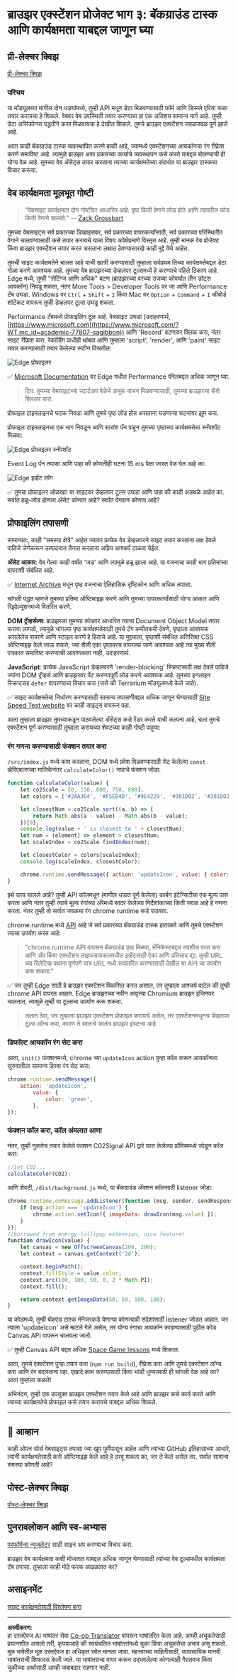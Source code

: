 <!--
CO_OP_TRANSLATOR_METADATA:
{
  "original_hash": "b91cbf14240ee59411b96448b994ace1",
  "translation_date": "2025-10-03T12:19:35+00:00",
  "source_file": "5-browser-extension/3-background-tasks-and-performance/README.md",
  "language_code": "mr"
}
-->
# ब्राउझर एक्स्टेंशन प्रोजेक्ट भाग ३: बॅकग्राउंड टास्क आणि कार्यक्षमता याबद्दल जाणून घ्या

## प्री-लेक्चर क्विझ

[प्री-लेक्चर क्विझ](https://ff-quizzes.netlify.app/web/quiz/27)

### परिचय

या मॉड्यूलच्या मागील दोन धड्यांमध्ये, तुम्ही API मधून डेटा मिळवण्यासाठी फॉर्म आणि डिस्प्ले एरिया कसा तयार करायचा हे शिकले. वेबवर वेब उपस्थिती तयार करण्याचा हा एक अतिशय सामान्य मार्ग आहे. तुम्ही डेटा असिंक्रोनस पद्धतीने कसा मिळवायचा हे देखील शिकले. तुमचे ब्राउझर एक्स्टेंशन जवळजवळ पूर्ण झाले आहे.

आता काही बॅकग्राउंड टास्क व्यवस्थापित करणे बाकी आहे, ज्यामध्ये एक्स्टेंशनच्या आयकॉनचा रंग रीफ्रेश करणे समाविष्ट आहे. त्यामुळे ब्राउझर अशा प्रकारच्या कार्याचे व्यवस्थापन कसे करते याबद्दल बोलण्याची ही योग्य वेळ आहे. तुमच्या वेब अ‍ॅसेट्स तयार करताना त्याच्या कार्यक्षमतेच्या संदर्भात या ब्राउझर टास्कचा विचार करूया.

## वेब कार्यक्षमता मूलभूत गोष्टी

> "वेबसाइट कार्यक्षमता दोन गोष्टींवर आधारित आहे: पृष्ठ किती वेगाने लोड होते आणि त्यावरील कोड किती वेगाने चालतो." -- [Zack Grossbart](https://www.smashingmagazine.com/2012/06/javascript-profiling-chrome-developer-tools/)

तुमच्या वेबसाइट्स सर्व प्रकारच्या डिव्हाइसवर, सर्व प्रकारच्या वापरकर्त्यांसाठी, सर्व प्रकारच्या परिस्थितीत वेगाने चालवण्यासाठी कसे तयार करायचे याचा विषय अपेक्षेप्रमाणे विस्तृत आहे. तुम्ही मानक वेब प्रोजेक्ट किंवा ब्राउझर एक्स्टेंशन तयार करत असताना लक्षात ठेवण्यासारखे काही मुद्दे येथे आहेत.

तुमची साइट कार्यक्षमतेने चालत आहे याची खात्री करण्यासाठी तुम्हाला सर्वप्रथम तिच्या कार्यक्षमतेबद्दल डेटा गोळा करणे आवश्यक आहे. तुमच्या वेब ब्राउझरच्या डेव्हलपर टूल्समध्ये हे करण्याचे पहिले ठिकाण आहे. Edge मध्ये, तुम्ही "सेटिंग्ज आणि अधिक" बटण (ब्राउझरच्या वरच्या उजव्या कोपर्यात तीन डॉट्स आयकॉन) निवडू शकता, नंतर More Tools > Developer Tools वर जा आणि Performance टॅब उघडा. Windows वर `Ctrl` + `Shift` + `I` किंवा Mac वर `Option` + `Command` + `I` कीबोर्ड शॉर्टकट वापरून तुम्ही डेव्हलपर टूल्स उघडू शकता.

Performance टॅबमध्ये प्रोफाइलिंग टूल आहे. वेबसाइट उघडा (उदाहरणार्थ, [https://www.microsoft.com](https://www.microsoft.com/?WT.mc_id=academic-77807-sagibbon)) आणि 'Record' बटणावर क्लिक करा, नंतर साइट रीफ्रेश करा. रेकॉर्डिंग कधीही थांबवा आणि तुम्हाला 'script', 'render', आणि 'paint' साइट तयार करण्यासाठी तयार केलेल्या रूटीन दिसतील:

![Edge प्रोफाइलर](../../../../translated_images/profiler.5a4a62479c5df01cfec9aab74173dba13f91d2c968e1a1ae434c26165792df15.mr.png)

✅ [Microsoft Documentation](https://docs.microsoft.com/microsoft-edge/devtools-guide/performance/?WT.mc_id=academic-77807-sagibbon) वर Edge मधील Performance पॅनेलबद्दल अधिक जाणून घ्या.

> टिप: तुमच्या वेबसाइटच्या स्टार्टअप वेळेचे अचूक वाचन मिळवण्यासाठी, तुमच्या ब्राउझरचा कॅशे क्लिअर करा.

प्रोफाइल टाइमलाइनचे घटक निवडा आणि तुमचे पृष्ठ लोड होत असताना घडणाऱ्या घटनांवर झूम करा.

प्रोफाइल टाइमलाइनचा एक भाग निवडून आणि सारांश पॅन पाहून तुमच्या पृष्ठाच्या कार्यक्षमतेचा स्नॅपशॉट मिळवा:

![Edge प्रोफाइलर स्नॅपशॉट](../../../../translated_images/snapshot.97750180ebcad73794a3594b36925eb5c8dbaac9e03fec7f9b974188c9ac63c7.mr.png)

Event Log पॅन तपासा आणि पाहा की कोणतीही घटना 15 ms पेक्षा जास्त वेळ घेत आहे का:

![Edge इव्हेंट लॉग](../../../../translated_images/log.804026979f3707e00eebcfa028b2b5a88cec6292f858767bb6703afba65a7d9c.mr.png)

✅ तुमचा प्रोफाइलर ओळखा! या साइटवर डेव्हलपर टूल्स उघडा आणि पाहा की काही अडथळे आहेत का. सर्वात हळू-लोड होणारा अ‍ॅसेट कोणता आहे? सर्वात वेगवान कोणता आहे?

## प्रोफाइलिंग तपासणी

सामान्यतः, काही "समस्या क्षेत्रे" आहेत ज्यावर प्रत्येक वेब डेव्हलपरने साइट तयार करताना लक्ष ठेवले पाहिजे जेणेकरून उत्पादनात तैनात करताना अप्रिय आश्चर्य टाळता येईल.

**अ‍ॅसेट आकार**: वेब गेल्या काही वर्षांत 'जड' आणि त्यामुळे हळू झाला आहे. या वजनाचा काही भाग प्रतिमांच्या वापराशी संबंधित आहे.

✅ [Internet Archive](https://httparchive.org/reports/page-weight) मधून पृष्ठ वजनाचा ऐतिहासिक दृष्टिकोन आणि अधिक तपासा.

चांगली पद्धत म्हणजे तुमच्या प्रतिमा ऑप्टिमाइझ करणे आणि तुमच्या वापरकर्त्यांसाठी योग्य आकार आणि रिझोल्यूशनमध्ये वितरित करणे.

**DOM ट्रॅव्हर्सल्स**: ब्राउझरला तुमच्या कोडवर आधारित त्याचा Document Object Model तयार करावा लागतो, त्यामुळे चांगल्या पृष्ठ कार्यक्षमतेसाठी तुमचे टॅग कमीतकमी ठेवणे, पृष्ठाला आवश्यक असलेलेच वापरणे आणि स्टाइल करणे हे हिताचे आहे. या मुद्द्याला, पृष्ठाशी संबंधित अतिरिक्त CSS ऑप्टिमाइझ केले जाऊ शकते; ज्या शैली एका पृष्ठावरच वापरल्या जाणे आवश्यक आहे त्या मुख्य शैली पत्रकात समाविष्ट करण्याची आवश्यकता नाही, उदाहरणार्थ.

**JavaScript**: प्रत्येक JavaScript डेव्हलपरने 'render-blocking' स्क्रिप्टसाठी लक्ष ठेवले पाहिजे ज्यांना DOM ट्रॅव्हर्स आणि ब्राउझरवर पेंट करण्यापूर्वी लोड करणे आवश्यक आहे. तुमच्या इनलाइन स्क्रिप्टसह `defer` वापरण्याचा विचार करा (जसे की Terrarium मॉड्यूलमध्ये केले जाते).

✅ साइट कार्यक्षमतेचा निर्धारण करण्यासाठी सामान्य तपासणीबद्दल अधिक जाणून घेण्यासाठी [Site Speed Test website](https://www.webpagetest.org/) वर काही साइट्स वापरून पहा.

आता तुम्हाला ब्राउझर तुमच्याकडून पाठवलेल्या अ‍ॅसेट्स कसे रेंडर करते याची कल्पना आहे, चला तुमचे एक्स्टेंशन पूर्ण करण्यासाठी तुम्हाला करायच्या शेवटच्या काही गोष्टी पाहूया:

### रंग गणना करण्यासाठी फंक्शन तयार करा

`/src/index.js` मध्ये काम करताना, DOM मध्ये प्रवेश मिळवण्यासाठी सेट केलेल्या `const` व्हेरिएबल्सच्या मालिकेनंतर `calculateColor()` नावाचे फंक्शन जोडा:

```JavaScript
function calculateColor(value) {
	let co2Scale = [0, 150, 600, 750, 800];
	let colors = ['#2AA364', '#F5EB4D', '#9E4229', '#381D02', '#381D02'];

	let closestNum = co2Scale.sort((a, b) => {
		return Math.abs(a - value) - Math.abs(b - value);
	})[0];
	console.log(value + ' is closest to ' + closestNum);
	let num = (element) => element > closestNum;
	let scaleIndex = co2Scale.findIndex(num);

	let closestColor = colors[scaleIndex];
	console.log(scaleIndex, closestColor);

	chrome.runtime.sendMessage({ action: 'updateIcon', value: { color: closestColor } });
}
```

इथे काय चालले आहे? तुम्ही API कॉलमधून (मागील धडात पूर्ण केलेला) कार्बन इंटेन्सिटीचा एक मूल्य पास करता आणि नंतर तुम्ही त्याचे मूल्य रंगांच्या अ‍ॅरेमध्ये सादर केलेल्या निर्देशांकाच्या किती जवळ आहे हे गणना करता. नंतर तुम्ही तो सर्वात जवळचा रंग chrome runtime कडे पाठवता.

chrome.runtime मध्ये [API](https://developer.chrome.com/extensions/runtime) आहे जे सर्व प्रकारच्या बॅकग्राउंड टास्क हाताळते आणि तुमचे एक्स्टेंशन त्याचा उपयोग करत आहे:

> "chrome.runtime API वापरून बॅकग्राउंड पृष्ठ मिळवा, मॅनिफेस्टबद्दल तपशील परत करा आणि अ‍ॅप किंवा एक्स्टेंशन लाइफसायकलमधील इव्हेंटसाठी ऐका आणि प्रतिसाद द्या. तुम्ही URL च्या रिलेटिव्ह पथांना पूर्णपणे पात्र URL मध्ये रूपांतरित करण्यासाठी देखील या API चा उपयोग करू शकता."

✅ जर तुम्ही Edge साठी हे ब्राउझर एक्स्टेंशन विकसित करत असाल, तर तुम्हाला आश्चर्य वाटेल की तुम्ही chrome API वापरत आहात. Edge ब्राउझरच्या नवीन आवृत्त्या Chromium ब्राउझर इंजिनवर चालतात, त्यामुळे तुम्ही या टूल्सचा उपयोग करू शकता.

> लक्षात ठेवा, जर तुम्हाला ब्राउझर एक्स्टेंशन प्रोफाइल करायचे असेल, तर एक्स्टेंशनमधूनच डेव्हलपर टूल्स लॉन्च करा, कारण ते स्वतःचे स्वतंत्र ब्राउझर इंस्टन्स आहे.

### डिफॉल्ट आयकॉन रंग सेट करा

आता, `init()` फंक्शनमध्ये, chrome च्या `updateIcon` action पुन्हा कॉल करून आयकॉनला सुरुवातीला सामान्य हिरवा रंग सेट करा:

```JavaScript
chrome.runtime.sendMessage({
	action: 'updateIcon',
		value: {
			color: 'green',
		},
});
```
### फंक्शन कॉल करा, कॉल अंमलात आणा

नंतर, तुम्ही नुकतेच तयार केलेले फंक्शन C02Signal API द्वारे परत केलेल्या प्रॉमिसमध्ये जोडून कॉल करा:

```JavaScript
//let CO2...
calculateColor(CO2);
```

आणि शेवटी, `/dist/background.js` मध्ये, या बॅकग्राउंड अ‍ॅक्शन कॉलसाठी listener जोडा:

```JavaScript
chrome.runtime.onMessage.addListener(function (msg, sender, sendResponse) {
	if (msg.action === 'updateIcon') {
		chrome.action.setIcon({ imageData: drawIcon(msg.value) });
	}
});
//borrowed from energy lollipop extension, nice feature!
function drawIcon(value) {
	let canvas = new OffscreenCanvas(200, 200);
	let context = canvas.getContext('2d');

	context.beginPath();
	context.fillStyle = value.color;
	context.arc(100, 100, 50, 0, 2 * Math.PI);
	context.fill();

	return context.getImageData(50, 50, 100, 100);
}
```

या कोडमध्ये, तुम्ही बॅकएंड टास्क मॅनेजरकडे येणाऱ्या कोणत्याही संदेशांसाठी listener जोडत आहात. जर त्याला 'updateIcon' असे म्हटले गेले असेल, तर योग्य रंगाचा आयकॉन काढण्यासाठी पुढील कोड Canvas API वापरून चालवला जातो.

✅ तुम्ही Canvas API बद्दल अधिक [Space Game lessons](../../6-space-game/2-drawing-to-canvas/README.md) मध्ये शिकाल.

आता, तुमचे एक्स्टेंशन पुन्हा तयार करा (`npm run build`), रीफ्रेश करा आणि तुमचे एक्स्टेंशन लॉन्च करा आणि रंग बदलताना पहा. एखादे काम करण्यासाठी किंवा भांडी धुण्यासाठी ही चांगली वेळ आहे का? आता तुम्हाला कळले!

अभिनंदन, तुम्ही एक उपयुक्त ब्राउझर एक्स्टेंशन तयार केले आहे आणि ब्राउझर कसे कार्य करते आणि त्याच्या कार्यक्षमतेचे प्रोफाइल कसे तयार करायचे याबद्दल अधिक शिकले.

---

## 🚀 आव्हान

काही ओपन सोर्स वेबसाइट्स तपासा ज्या खूप पूर्वीपासून आहेत आणि त्यांच्या GitHub इतिहासाच्या आधारे, त्यांनी कार्यक्षमतेसाठी कसे ऑप्टिमाइझ केले आहे हे ठरवू शकता का, जर ते केले असेल तर. सर्वात सामान्य समस्या कोणती आहे?

## पोस्ट-लेक्चर क्विझ

[पोस्ट-लेक्चर क्विझ](https://ff-quizzes.netlify.app/web/quiz/28)

## पुनरावलोकन आणि स्व-अभ्यास

[परफॉर्मन्स न्यूजलेटर](https://perf.email/) साठी साइन अप करण्याचा विचार करा.

ब्राउझर वेब कार्यक्षमता कशी मोजतात याबद्दल अधिक जाणून घेण्यासाठी त्यांच्या वेब टूल्समधील कार्यक्षमता टॅब तपासा. तुम्हाला काही मोठे फरक आढळतात का?

## असाइनमेंट

[साइट कार्यक्षमतेसाठी विश्लेषण करा](assignment.md)

---

**अस्वीकरण**:  
हा दस्तऐवज AI भाषांतर सेवा [Co-op Translator](https://github.com/Azure/co-op-translator) वापरून भाषांतरित केला आहे. आम्ही अचूकतेसाठी प्रयत्नशील असलो तरी, कृपयाआहे की स्वयंचलित भाषांतरांमध्ये चुका किंवा अचूकतेचा अभाव असू शकतो. मूळ भाषेतील मूळ दस्तऐवज हा अधिकृत स्रोत मानला जावा. महत्त्वाच्या माहितीसाठी, व्यावसायिक मानवी भाषांतराची शिफारस केली जाते. या भाषांतराचा वापर करून उद्भवलेल्या कोणत्याही गैरसमज किंवा चुकीच्या अर्थासाठी आम्ही जबाबदार राहणार नाही.
